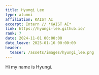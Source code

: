 ```yaml
---
title: Hyungi Lee
type: alumni
affiliation: KAIST AI
excerpt: Intern // *KAIST AI*
link: https://hyungi-lee.github.io/
rank: 7
date: 2024-11-01 00:00:00
date_leave: 2025-01-16 00:00:00
header:
  teaser: /assets/images/hyungi_lee.png
---
```


Hi my name is Hyungi.
